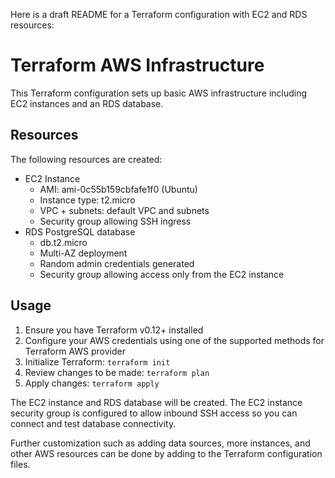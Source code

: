 Here is a draft README for a Terraform configuration with EC2 and RDS resources:

# Terraform AWS Infrastructure

This Terraform configuration sets up basic AWS infrastructure including EC2 instances and an RDS database.

## Resources

The following resources are created:

- EC2 Instance
  - AMI: ami-0c55b159cbfafe1f0 (Ubuntu)
  - Instance type: t2.micro
  - VPC + subnets: default VPC and subnets
  - Security group allowing SSH ingress
- RDS PostgreSQL database
  - db.t2.micro
  - Multi-AZ deployment
  - Random admin credentials generated
  - Security group allowing access only from the EC2 instance 

## Usage

1. Ensure you have Terraform v0.12+ installed 
2. Configure your AWS credentials using one of the supported methods for Terraform AWS provider
3. Initialize Terraform: `terraform init`
4. Review changes to be made: `terraform plan`
5. Apply changes: `terraform apply`

The EC2 instance and RDS database will be created. The EC2 instance security group is configured to allow inbound SSH access so you can connect and test database connectivity.

Further customization such as adding data sources, more instances, and other AWS resources can be done by adding to the Terraform configuration files.